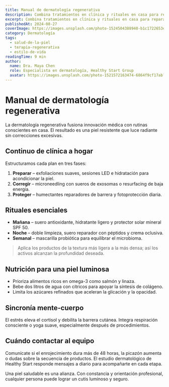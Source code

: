 ```yaml
---
title: Manual de dermatología regenerativa
description: Combina tratamientos en clínica y rituales en casa para reparar la barrera cutánea y conservar resultados luminosos.
excerpt: Combina tratamientos en clínica y rituales en casa para reparar la barrera cutánea y conservar resultados luminosos.
publishedAt: 2024-08-27
coverImage: https://images.unsplash.com/photo-1524504388940-b1c1722653e1?auto=format&fit=crop&w=1600&q=80
category: Dermatología
tags:
  - salud-de-la-piel
  - terapia-regenerativa
  - estilo-de-vida
readingTime: 9 min
author:
  name: Dra. Maya Chen
  role: Especialista en dermatología, Healthy Start Group
  avatar: https://images.unsplash.com/photo-1521572163474-6864f9cf17ab?auto=format&fit=crop&w=300&q=80
---
```


# Manual de dermatología regenerativa

La dermatología regenerativa fusiona innovación médica con rutinas conscientes en casa. El resultado es una piel resistente que luce radiante sin correcciones excesivas.

## Continuo de clínica a hogar

Estructuramos cada plan en tres fases:

1. **Preparar** – exfoliaciones suaves, sesiones LED e hidratación para acondicionar la piel.
2. **Corregir** – microneedling con sueros de exosomas o resurfacing de baja energía.
3. **Proteger** – humectantes reparadores de barrera y fotoprotección diaria.

## Rituales esenciales

- **Mañana** – suero antioxidante, hidratante ligero y protector solar mineral SPF 50.
- **Noche** – doble limpieza, suero reparador con péptidos y crema oclusiva.
- **Semanal** – mascarilla probiótica para equilibrar el microbioma.

> Aplica los productos de la textura más ligera a la más densa; así los activos alcanzan la profundidad deseada.

## Nutrición para una piel luminosa

- Prioriza alimentos ricos en omega-3 como salmón y linaza.
- Bebe dos litros de agua con cítricos para apoyar la síntesis de colágeno.
- Limita los azúcares refinados que aceleran la glicación y la opacidad.

## Sincronía mente-cuerpo

El estrés eleva el cortisol y debilita la barrera cutánea. Integra respiración consciente o yoga suave, especialmente después de procedimientos.

## Cuándo contactar al equipo

Comunícate si el enrojecimiento dura más de 48 horas, la picazón aumenta o dudas sobre la secuencia de productos. El estudio dermatológico de Healthy Start responde mensajes a diario para acompañarte en cada etapa.

Una piel saludable es una alianza. Con constancia y orientación profesional, cualquier persona puede lograr un cutis luminoso y seguro.
